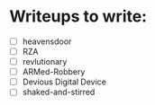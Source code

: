 # Writeups to write:

- [ ] heavensdoor
- [ ] RZA
- [ ] revlutionary
- [ ] ARMed-Robbery
- [ ] Devious Digital Device
- [ ] shaked-and-stirred
